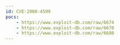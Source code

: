```yaml
---
id: CVE-2008-4509
pocs:
    - https://www.exploit-db.com/raw/6674
    - https://www.exploit-db.com/raw/6670
    - https://www.exploit-db.com/raw/6680
---
```

